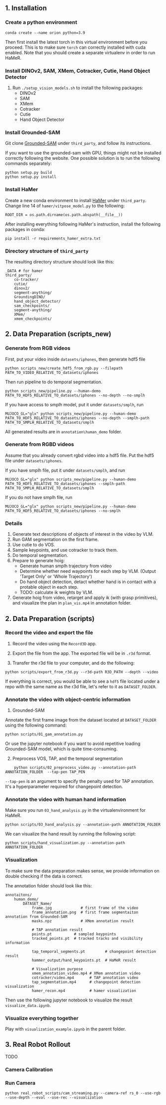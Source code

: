 

## 1. Installation

### Create a python environment
```
conda create --name orion python=3.9
```

Then first install the latest torch in this virtual environment before you proceed. This is to make sure `torch` can correctly installed with cuda enabled. Note that you should create a separate virtualenv in order to run HaMeR.

### Install DINOv2, SAM, XMem, Cotracker, Cutie, Hand Object Detector
1. Run `./setup_vision_models.sh` to install the following packages:
    - DINOv2
    - SAM
    - XMem
    - Cotracker
    - Cutie
    - Hand Object Detector

<!-- ### Install HaMeR
Follow the instruction at [HaMeR](https://github.com/geopavlakos/hamer), and install it under `third_party`.

Then, in order to run the model in our repo, we need to modify the path of some folders. The following step is recommended under the project root directory:
```
ln -n -s third_party/hamer/_DATA ./
```

Also, change line 14 of `hamer/vitpose_model.py` to the following:
```
ROOT_DIR = os.path.dirname(os.path.abspath(__file__))
```

Note that it's recommended to use a separate conda environment to run the HaMeR code. There are some package version conflicts that make it difficult to run HaMeR in the same environment as the rest of the code. Luckily, this part is only for offline processing, so it's won't affect workflow at test time. 
 -->



### Install Grounded-SAM

Git clone [Grounded-SAM](https://github.com/IDEA-Research/GroundingDINO) under `third_party`, and follow its instructions.

If you want to use the grounded-sam with GPU, things might not be installed correctly following the website. One possible solution is to run the following commands separately:
```
python setup.py build
python setup.py install
```

### Install HaMer

Create a new conda environment to install [HaMer](https://github.com/geopavlakos/hamer) under `third_party`.
Change line 14 of `hamer/vitpose_model.py` to the following:
```
ROOT_DIR = os.path.dirname(os.path.abspath(__file__))
```

After installing everything following HaMer's instruction, install the following packages in conda:
```
pip install -r requirements_hamer_extra.txt
```

<!-- ### Install Lietorch

You can install the following anywhere, as long as you install it into the `orion` virtual environment.
```
git clone git@github.com:princeton-vl/lietorch.git

``` -->

### Directory structure of `third_party`

The resulting directory structure should look like this:

```
_DATA # for hamer
third_party/
    co-tracker/
    cutie/
    dinov2/
    segment-anything/
    GroundingDINO/
    hand_object_detector/
    sam_checkpoints/
    segment-anything/
    XMem/
    xmem_checkpoints/
```

## 2. Data Preparation (scripts_new)

### Generate from RGB videos

First, put your video inside `datasets/iphones`, then generate hdf5 file
```
python scripts_new/create_hdf5_from_rgb.py --filepath PATH_TO_VIDEO_RELATIVE_TO_datasets/iphones
```

Then run pipeline to do temporal segmentation.
```
python scripts_new/pipeline.py --human-demo PATH_TO_HDF5_RELATIVE_TO_datasets/iphones --no-depth --no-smplh
```
If you have access to smplh model, put it under `datasets/smplh`, run
```
MUJOCO_GL="glx" python scripts_new/pipeline.py --human-demo PATH_TO_HDF5_RELATIVE_TO_datasets/iphones --no-depth --smplh-path PATH_TO_SMPLH_RELATIVE_TO_datasets/smplh
```

All generated results are in `annotation\human_demo` folder.

### Generate from RGBD videos

Assume that you already convert rgbd video into a hdf5 file. Put the hdf5 file under `datasets/iphones`.

If you have smplh file, put it under `datasets/smplh`, and run 
```
MUJOCO_GL="glx" python scripts_new/pipeline.py --human-demo PATH_TO_HDF5_RELATIVE_TO_datasets/iphones --smplh-path PATH_TO_SMPLH_RELATIVE_TO_datasets/smplh
``` 
If you do not have smplh file, run
```
MUJOCO_GL="glx" python scripts_new/pipeline.py --human-demo PATH_TO_HDF5_RELATIVE_TO_datasets/iphones --no-smplh
```

### Details

1. Generate text descriptions of objects of interest in the video by VLM.
2. Run GAM segmentation on the first frame.
3. Use cutie to do VOS.
4. Sample keypoints, and use cotracker to track them.
5. Do temporal segmentation.
6. Prepare to generate hoig:
    - Generate human smplh trajectory from video
    - Determine whether need waypoints for each step by VLM. (Output 'Target Only' or 'Whole Trajectory')
    - Do hand object detection, detact whether hand is in contact with a protable object in each step.
    - TODO: calculate ik weights by VLM.
7. Generate hoig from video, retarget and apply ik (with grasp primitives), and visualize the plan in `plan_vis.mp4` in annotation folder.

## 2. Data Preparation (scripts)

### Record the video and export the file
1. Record the video using the `Record3D` app.

2. Export the file from the app. The exported file will be in `.r3d` format.

3. Transfer the r3d file to your computer, and do the following:
```
python scripts/export_from_r3d.py --r3d-path R3D_PATH --depth --video
```

If everything is correct, you would be able to see a `hdf5` file located under a repo with the same name as the r3d file, let's refer to it as `DATASET_FOLDER`.


### Annotate the video with object-centric information

1. Grounded-SAM

Annotate the first frame image from the dataset located at `DATASET_FOLDER` using the following command:
```
python scripts/01_gam_annotation.py

```

Or use the jupyter notebook if you want to avoid repetitive loading Grounded-SAM model, which is quite time-consuming.


2. Preprocess VOS, TAP, and the temporal segmentation
```
    python scripts/02_preprocess_video.py --annotation-path ANNOTATION_FOLDER  --tap-pen TAP_PEN
```

`--tap-pen` is an argument to specify the penalty used for TAP annotation. It's a hyperparameter required for changepoint detection.


### Annotate the video with human hand information

Make sure you run `03_hand_analysis.py` in the virtualenvironment for HaMeR.
```
python scripts/03_hand_analysis.py --annotation-path ANNOTATION_FOLDER
```

We can visualize the hand result by running the following script:
```
python scripts/hand_visualization.py --annotation-path ANNOTATION_FOLDER
```

### Visualization
To make sure the data preparation makes sense, we provide information on double checking if the data is correct.

The annotation folder should look like this:
```
annotaitons/
    human_demo/
        DATASET_Name/
            frame.jpg             # first frame of the video
            frame_annotation.png  # first frame segmentaiton annotation from Grounded-SAM
            masks.npz             # XMem annotation result

            # TAP annotation result
            points.pt          # sampled keypoints
            tracked_points.pt  # tracked tracks and visibility information

            tap_temporal_segments.pt         # changepoint detection result
            hammer_output/hand_keypoints.pt  # HaMeR result

            # Visualization purpose
            xmem_annotation_video.mp4 # XMem annotation video
            cotracker/video.mp4       # TAP annotation video
            tap_segmentation.mp4      # changepoint detection visualization
            hamer_recon.mp4           # hamer visualization
```

Then use the following jupyter notebook to visualize the result `visualize_data.ipynb`. 


### Visualize everything together
Play with `visualization_example.ipynb` in the parent folder.

## 3. Real Robot Rollout
TODO

### Camera Calibration


### Run Camera

```
python real_robot_scripts/cam_streaming.py --camera-ref rs_0 --use-rgb --use-depth --eval --use-rec --visualization
```